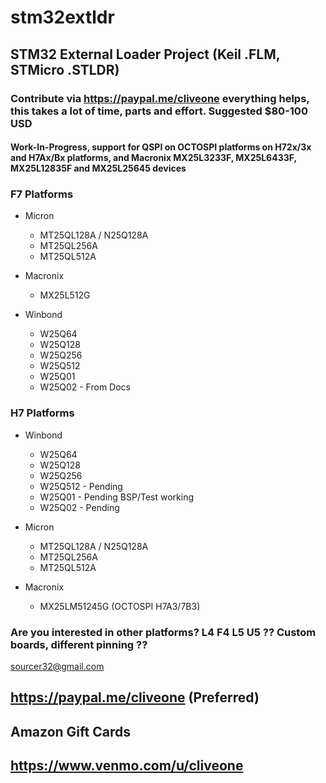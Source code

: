 # stm32extldr
## STM32 External Loader Project (Keil .FLM, STMicro .STLDR)
### Contribute via   https://paypal.me/cliveone  everything helps, this takes a lot of time, parts and effort. Suggested $80-100 USD

#### Work-In-Progress, support for QSPI on OCTOSPI platforms on H72x/3x and H7Ax/Bx platforms, and Macronix MX25L3233F, MX25L6433F, MX25L12835F and MX25L25645 devices

### F7 Platforms

 * Micron
   * MT25QL128A / N25Q128A
   * MT25QL256A
   * MT25QL512A
 
  * Macronix
    * MX25L512G

  * Winbond
    * W25Q64
    * W25Q128
    * W25Q256
    * W25Q512
    * W25Q01
    * W25Q02  - From Docs
 
### H7 Platforms

 * Winbond
   * W25Q64
   * W25Q128
   * W25Q256
   * W25Q512 - Pending
   * W25Q01  - Pending BSP/Test working
   * W25Q02  - Pending

 * Micron
   * MT25QL128A / N25Q128A
   * MT25QL256A
   * MT25QL512A

  * Macronix
    * MX25LM51245G (OCTOSPI H7A3/7B3)

### Are you interested in other platforms? L4 F4 L5 U5 ?? Custom boards, different pinning ??
 
 sourcer32@gmail.com
 
 ## https://paypal.me/cliveone (Preferred)
  
 ## Amazon Gift Cards

 ## https://www.venmo.com/u/cliveone
 

